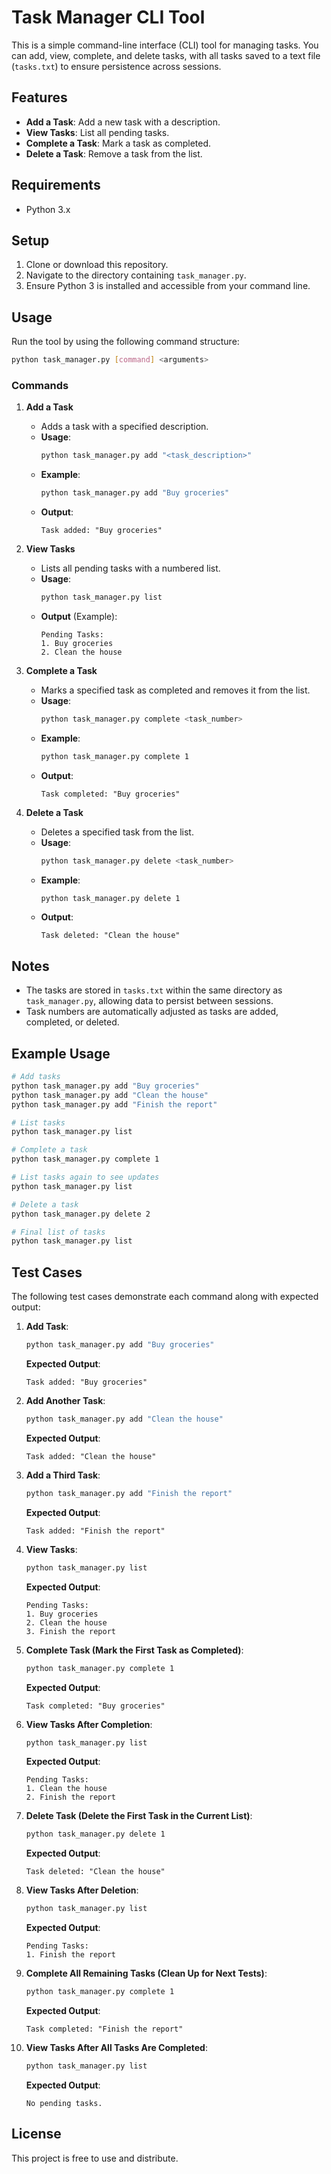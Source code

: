 
# Task Manager CLI Tool

This is a simple command-line interface (CLI) tool for managing tasks. You can add, view, complete, and delete tasks, with all tasks saved to a text file (`tasks.txt`) to ensure persistence across sessions.

## Features

- **Add a Task**: Add a new task with a description.
- **View Tasks**: List all pending tasks.
- **Complete a Task**: Mark a task as completed.
- **Delete a Task**: Remove a task from the list.

## Requirements

- Python 3.x

## Setup

1. Clone or download this repository.
2. Navigate to the directory containing `task_manager.py`.
3. Ensure Python 3 is installed and accessible from your command line.

## Usage

Run the tool by using the following command structure:
```bash
python task_manager.py [command] <arguments>
```

### Commands

1. **Add a Task**
   - Adds a task with a specified description.
   - **Usage**:
     ```bash
     python task_manager.py add "<task_description>"
     ```
   - **Example**:
     ```bash
     python task_manager.py add "Buy groceries"
     ```
   - **Output**:
     ```
     Task added: "Buy groceries"
     ```

2. **View Tasks**
   - Lists all pending tasks with a numbered list.
   - **Usage**:
     ```bash
     python task_manager.py list
     ```
   - **Output** (Example):
     ```
     Pending Tasks:
     1. Buy groceries
     2. Clean the house
     ```

3. **Complete a Task**
   - Marks a specified task as completed and removes it from the list.
   - **Usage**:
     ```bash
     python task_manager.py complete <task_number>
     ```
   - **Example**:
     ```bash
     python task_manager.py complete 1
     ```
   - **Output**:
     ```
     Task completed: "Buy groceries"
     ```

4. **Delete a Task**
   - Deletes a specified task from the list.
   - **Usage**:
     ```bash
     python task_manager.py delete <task_number>
     ```
   - **Example**:
     ```bash
     python task_manager.py delete 1
     ```
   - **Output**:
     ```
     Task deleted: "Clean the house"
     ```

## Notes

- The tasks are stored in `tasks.txt` within the same directory as `task_manager.py`, allowing data to persist between sessions.
- Task numbers are automatically adjusted as tasks are added, completed, or deleted.

## Example Usage

```bash
# Add tasks
python task_manager.py add "Buy groceries"
python task_manager.py add "Clean the house"
python task_manager.py add "Finish the report"

# List tasks
python task_manager.py list

# Complete a task
python task_manager.py complete 1

# List tasks again to see updates
python task_manager.py list

# Delete a task
python task_manager.py delete 2

# Final list of tasks
python task_manager.py list
```

## Test Cases

The following test cases demonstrate each command along with expected output:

1. **Add Task**:
   ```bash
   python task_manager.py add "Buy groceries"
   ```
   **Expected Output**:
   ```
   Task added: "Buy groceries"
   ```

2. **Add Another Task**:
   ```bash
   python task_manager.py add "Clean the house"
   ```
   **Expected Output**:
   ```
   Task added: "Clean the house"
   ```

3. **Add a Third Task**:
   ```bash
   python task_manager.py add "Finish the report"
   ```
   **Expected Output**:
   ```
   Task added: "Finish the report"
   ```

4. **View Tasks**:
   ```bash
   python task_manager.py list
   ```
   **Expected Output**:
   ```
   Pending Tasks:
   1. Buy groceries
   2. Clean the house
   3. Finish the report
   ```

5. **Complete Task (Mark the First Task as Completed)**:
   ```bash
   python task_manager.py complete 1
   ```
   **Expected Output**:
   ```
   Task completed: "Buy groceries"
   ```

6. **View Tasks After Completion**:
   ```bash
   python task_manager.py list
   ```
   **Expected Output**:
   ```
   Pending Tasks:
   1. Clean the house
   2. Finish the report
   ```

7. **Delete Task (Delete the First Task in the Current List)**:
   ```bash
   python task_manager.py delete 1
   ```
   **Expected Output**:
   ```
   Task deleted: "Clean the house"
   ```

8. **View Tasks After Deletion**:
   ```bash
   python task_manager.py list
   ```
   **Expected Output**:
   ```
   Pending Tasks:
   1. Finish the report
   ```

9. **Complete All Remaining Tasks (Clean Up for Next Tests)**:
   ```bash
   python task_manager.py complete 1
   ```
   **Expected Output**:
   ```
   Task completed: "Finish the report"
   ```

10. **View Tasks After All Tasks Are Completed**:
    ```bash
    python task_manager.py list
    ```
    **Expected Output**:
    ```
    No pending tasks.
    ```

## License

This project is free to use and distribute.

